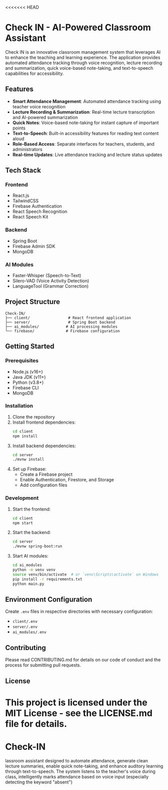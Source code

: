 <<<<<<< HEAD
# Check IN - AI-Powered Classroom Assistant

Check IN is an innovative classroom management system that leverages AI to enhance the teaching and learning experience. The application provides automated attendance tracking through voice recognition, lecture recording and summarization, quick voice-based note-taking, and text-to-speech capabilities for accessibility.

## Features

- **Smart Attendance Management**: Automated attendance tracking using teacher voice recognition
- **Lecture Recording & Summarization**: Real-time lecture transcription and AI-powered summarization
- **Quick Notes**: Voice-based note-taking for instant capture of important points
- **Text-to-Speech**: Built-in accessibility features for reading text content aloud
- **Role-Based Access**: Separate interfaces for teachers, students, and administrators
- **Real-time Updates**: Live attendance tracking and lecture status updates

## Tech Stack

### Frontend
- React.js
- TailwindCSS
- Firebase Authentication
- React Speech Recognition
- React Speech Kit

### Backend
- Spring Boot
- Firebase Admin SDK
- MongoDB

### AI Modules
- Faster-Whisper (Speech-to-Text)
- Silero-VAD (Voice Activity Detection)
- LanguageTool (Grammar Correction)

## Project Structure

```
Check-IN/
├── client/                 # React frontend application
├── server/                 # Spring Boot backend
├── ai_modules/            # AI processing modules
└── firebase/              # Firebase configuration
```

## Getting Started

### Prerequisites
- Node.js (v16+)
- Java JDK (v11+)
- Python (v3.8+)
- Firebase CLI
- MongoDB

### Installation

1. Clone the repository
2. Install frontend dependencies:
   ```bash
   cd client
   npm install
   ```
3. Install backend dependencies:
   ```bash
   cd server
   ./mvnw install
   ```
4. Set up Firebase:
   - Create a Firebase project
   - Enable Authentication, Firestore, and Storage
   - Add configuration files

### Development

1. Start the frontend:
   ```bash
   cd client
   npm start
   ```

2. Start the backend:
   ```bash
   cd server
   ./mvnw spring-boot:run
   ```

3. Start AI modules:
   ```bash
   cd ai_modules
   python -m venv venv
   source venv/bin/activate  # or `venv\Scripts\activate` on Windows
   pip install -r requirements.txt
   python main.py
   ```

## Environment Configuration

Create `.env` files in respective directories with necessary configuration:

- `client/.env`
- `server/.env`
- `ai_modules/.env`

## Contributing

Please read CONTRIBUTING.md for details on our code of conduct and the process for submitting pull requests.

## License

This project is licensed under the MIT License - see the LICENSE.md file for details.
=======
# Check-IN
lassroom assistant designed to automate attendance, generate clean lecture summaries, enable quick note-taking, and enhance auditory learning through text-to-speech. The system listens to the teacher's voice during class, intelligently marks attendance based on voice input (especially detecting the keyword "absent")
